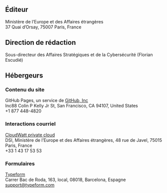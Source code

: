 ## Éditeur

Ministère de l’Europe et des Affaires étrangères<br>
37 Quai d’Orsay, 75007 Paris, France

## Direction de rédaction

Sous-directeur des Affaires Stratégiques et de la Cybersécurité (Florian Escudié)

## Hébergeurs

### Contenu du site

GitHub Pages, un service de [GitHub, Inc](https://github.com)<br>
Inc88 Colin P Kelly Jr St, San Francisco, CA 94107, United States<br>
+1 877 448-4820

### Interactions courriel

[CloudWatt private cloud](https://www.cloudwatt.com/fr/solutions/cloudprivevirtuel.html)<br>
DSI, Ministère de l’Europe et des Affaires étrangères, 48 rue de Javel, 75015 Paris, France<br>
+33 1 43 17 53 53

### Formulaires

[Typeform](https://www.typeform.com)<br>
Carrer Bac de Roda, 163, local, 08018, Barcelona, Espagne<br>
support@typeform.com
